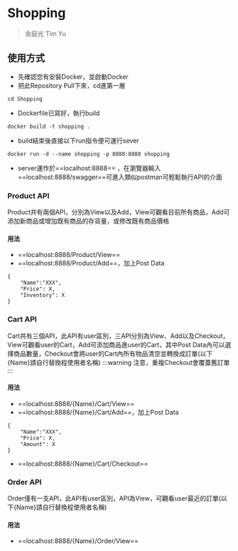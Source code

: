 # Shopping
> 余庭光 Tim Yu
## 使用方式
* 先確認您有安裝Docker，並啟動Docker
* 把此Repository Pull下來，cd進第一層
```bash=
cd Shopping
```
* Dockerfile已寫好，執行build
```bash=
docker build -t shopping .
```
* build結束後直接以下run指令便可運行sever
```bash=
docker run -d --name shopping -p 8888:8888 shopping
```
* server運作於==localhost:8888== ，在瀏覽器輸入==localhost:8888/swagger==可進入類似postman可輕鬆執行API的介面
### Product API
Product共有兩個API，分別為View以及Add，View可觀看目前所有商品，Add可添加新商品或增加既有商品的存貨量，或修改既有商品價格
#### 用法
* ==localhost:8888/Product/View==
* ==localhost:8888/Product/Add==，加上Post Data
```json=
{
    "Name":"XXX",
    "Price": X,
    "Inventory": X
}
```

### Cart API
Cart共有三個API，此API有user區別，三API分別為View、Add以及Checkout，View可觀看user的Cart，Add可添加商品進user的Cart，其中Post Data內可以選擇商品數量，Checkout會將user的Cart內所有物品清空並轉換成訂單(以下{Name}請自行替換程使用者名稱)
:::warning
注意，重複Checkout會覆蓋舊訂單
:::
#### 用法
* ==localhost:8888/{Name}/Cart/View==
* ==localhost:8888/{Name}/Cart/Add==，加上Post Data
```json=
{
    "Name":"XXX",
    "Price": X,
    "Amount": X
}
```
* ==localhost:8888/{Name}/Cart/Checkout==

### Order API
Order僅有一支API，此API有user區別，API為View，可觀看user最近的訂單(以下{Name}請自行替換程使用者名稱)
#### 用法
* ==localhost:8888/{Name}/Order/View==